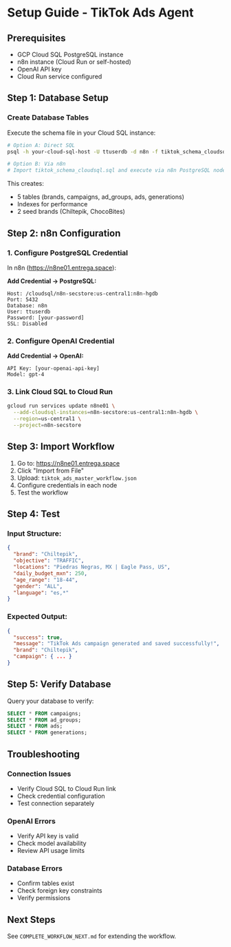 # Setup Guide - TikTok Ads Agent

## Prerequisites

- GCP Cloud SQL PostgreSQL instance
- n8n instance (Cloud Run or self-hosted)
- OpenAI API key
- Cloud Run service configured

## Step 1: Database Setup

### Create Database Tables

Execute the schema file in your Cloud SQL instance:

```bash
# Option A: Direct SQL
psql -h your-cloud-sql-host -U ttuserdb -d n8n -f tiktok_schema_cloudsql.sql

# Option B: Via n8n
# Import tiktok_schema_cloudsql.sql and execute via n8n PostgreSQL node
```

This creates:
- 5 tables (brands, campaigns, ad_groups, ads, generations)
- Indexes for performance
- 2 seed brands (Chiltepik, ChocoBites)

## Step 2: n8n Configuration

### 1. Configure PostgreSQL Credential

In n8n (https://n8ne01.entrega.space):

**Add Credential → PostgreSQL:**

```
Host: /cloudsql/n8n-secstore:us-central1:n8n-hgdb
Port: 5432
Database: n8n
User: ttuserdb
Password: [your-password]
SSL: Disabled
```

### 2. Configure OpenAI Credential

**Add Credential → OpenAI:**

```
API Key: [your-openai-api-key]
Model: gpt-4
```

### 3. Link Cloud SQL to Cloud Run

```bash
gcloud run services update n8ne01 \
  --add-cloudsql-instances=n8n-secstore:us-central1:n8n-hgdb \
  --region=us-central1 \
  --project=n8n-secstore
```

## Step 3: Import Workflow

1. Go to: https://n8ne01.entrega.space
2. Click "Import from File"
3. Upload: `tiktok_ads_master_workflow.json`
4. Configure credentials in each node
5. Test the workflow

## Step 4: Test

### Input Structure:

```json
{
  "brand": "Chiltepik",
  "objective": "TRAFFIC",
  "locations": "Piedras Negras, MX | Eagle Pass, US",
  "daily_budget_mxn": 250,
  "age_range": "18-44",
  "gender": "ALL",
  "language": "es,*"
}
```

### Expected Output:

```json
{
  "success": true,
  "message": "TikTok Ads campaign generated and saved successfully!",
  "brand": "Chiltepik",
  "campaign": { ... }
}
```

## Step 5: Verify Database

Query your database to verify:

```sql
SELECT * FROM campaigns;
SELECT * FROM ad_groups;
SELECT * FROM ads;
SELECT * FROM generations;
```

## Troubleshooting

### Connection Issues
- Verify Cloud SQL to Cloud Run link
- Check credential configuration
- Test connection separately

### OpenAI Errors
- Verify API key is valid
- Check model availability
- Review API usage limits

### Database Errors
- Confirm tables exist
- Check foreign key constraints
- Verify permissions

## Next Steps

See `COMPLETE_WORKFLOW_NEXT.md` for extending the workflow.

